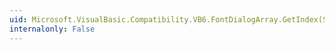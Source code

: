 ```yaml
---
uid: Microsoft.VisualBasic.Compatibility.VB6.FontDialogArray.GetIndex(System.Windows.Forms.FontDialog)
internalonly: False
---
```

